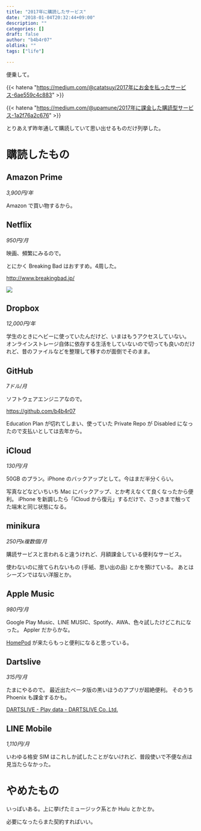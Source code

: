 ```yaml
---
title: "2017年に購読したサービス"
date: "2018-01-04T20:32:44+09:00"
description: ""
categories: []
draft: false
author: "b4b4r07"
oldlink: ""
tags: ["life"]

---
```


便乗して。

{{< hatena "https://medium.com/@catatsuy/2017年にお金を払ったサービス-6ae559c4c883" >}}

{{< hatena "https://medium.com/@upamune/2017年に課金した購読型サービス-1a2f76a2c676" >}}

とりあえず昨年通して購読していて思い出せるものだけ列挙した。

# 購読したもの

## Amazon Prime

*3,900円/年*

Amazon で買い物するから。

## Netflix

*950円/月*

映画、頻繁にみるので。

とにかく Breaking Bad はおすすめ。4周した。

<http://www.breakingbad.jp/>

![](https://media.wired.com/photos/593252c8aef9a462de981f88/master/pass/breakingbad-ft.jpg)

## Dropbox

*12,000円/年*

学生のときにヘビーに使っていたんだけど、いまはもうアクセスしていない。
オンラインストレージ自体に依存する生活をしていないので切っても良いのだけれど、昔のファイルなどを整理して移すのが面倒でそのまま。

## GitHub

*7ドル/月*

ソフトウェアエンジニアなので。

<https://github.com/b4b4r07>

Education Plan が切れてしまい、使っていた Private Repo が Disabled になったので支払いとしては去年から。

## iCloud

*130円/月*

50GB のプラン。iPhone のバックアップとして。今はまだ半分くらい。

写真などなどいちいち Mac にバックアップ、とか考えなくて良くなったから便利。
iPhone を新調したら「iCloud から復元」するだけで、さっきまで触ってた端末と同じ状態になる。

## minikura

*250円x複数個/月*

購読サービスと言われると違うけれど、月額課金している便利なサービス。

使わないのに捨てられないもの (手紙、思い出の品) とかを預けている。
あとはシーズンではない洋服とか。

## Apple Music

*980円/月*

Google Play Music、LINE MUSIC、Spotify、AWA、色々試したけどこれになった。
Appler だからかな。

[HomePod](https://www.apple.com/homepod/) が来たらもっと便利になると思っている。

## Dartslive

*315円/月*

たまにやるので。
最近出たベータ版の黒いほうのアプリが超絶便利。
そのうち Phoenix も課金するかも。

[DARTSLIVE - Play data - DARTSLIVE Co.,Ltd.](https://itunes.apple.com/us/app/dartslive-play-data/id1207751045?mt=8)

## LINE Mobile

*1,110円/月*

いわゆる格安 SIM はこれしか試したことがないけれど、普段使いで不便な点は見当たらなかった。

# やめたもの

いっぱいある。上に挙げたミュージック系とか Hulu とかとか。

必要になったらまた契約すればいい。
